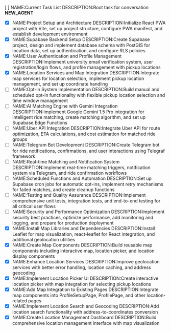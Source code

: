 [ ] NAME:Current Task List DESCRIPTION:Root task for conversation __NEW_AGENT__
-[x] NAME:Project Setup and Architecture DESCRIPTION:Initialize React PWA project with Vite, set up project structure, configure PWA manifest, and establish development environment
-[x] NAME:Supabase Backend Setup DESCRIPTION:Create Supabase project, design and implement database schema with PostGIS for location data, set up authentication, and configure RLS policies
-[x] NAME:User Authentication and Profile Management DESCRIPTION:Implement university email verification system, user registration/login flows, and profile management with pickup locations
-[x] NAME:Location Services and Map Integration DESCRIPTION:Integrate map services for location selection, implement pickup location management, and set up coordinate handling
-[ ] NAME:Opt-in System Implementation DESCRIPTION:Build manual and scheduled opt-in functionality with flexible pickup location selection and time window management
-[ ] NAME:AI Matching Engine with Gemini Integration DESCRIPTION:Implement Google Gemini 1.5 Pro integration for intelligent ride matching, create matching algorithm, and set up Supabase Edge Functions
-[ ] NAME:Uber API Integration DESCRIPTION:Integrate Uber API for route optimization, ETA calculations, and cost estimation for matched ride groups
-[ ] NAME:Telegram Bot Development DESCRIPTION:Create Telegram bot for ride notifications, confirmations, and user interactions using Telegraf framework
-[ ] NAME:Real-time Matching and Notification System DESCRIPTION:Implement real-time matching triggers, notification system via Telegram, and ride confirmation workflows
-[ ] NAME:Scheduled Functions and Automation DESCRIPTION:Set up Supabase cron jobs for automatic opt-ins, implement retry mechanisms for failed matches, and create cleanup functions
-[ ] NAME:Testing and Quality Assurance DESCRIPTION:Implement comprehensive unit tests, integration tests, and end-to-end testing for all critical user flows
-[ ] NAME:Security and Performance Optimization DESCRIPTION:Implement security best practices, optimize performance, add monitoring and logging, and prepare for production deployment
-[x] NAME:Install Map Libraries and Dependencies DESCRIPTION:Install Leaflet for map visualization, react-leaflet for React integration, and additional geolocation utilities
-[x] NAME:Create Map Components DESCRIPTION:Build reusable map components including interactive map, location picker, and location display components
-[x] NAME:Enhance Location Services DESCRIPTION:Improve geolocation services with better error handling, location caching, and address geocoding
-[x] NAME:Implement Location Picker UI DESCRIPTION:Create interactive location picker with map integration for selecting pickup locations
-[x] NAME:Add Map Integration to Existing Pages DESCRIPTION:Integrate map components into ProfileSetupPage, ProfilePage, and other location-related pages
-[x] NAME:Implement Location Search and Geocoding DESCRIPTION:Add location search functionality with address-to-coordinates conversion
-[x] NAME:Create Location Management Dashboard DESCRIPTION:Build comprehensive location management interface with map visualization